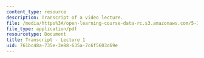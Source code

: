 ```yaml
---
content_type: resource
description: Transcript of a video lecture.
file: /media/https%3A/open-learning-course-data-rc.s3.amazonaws.com/5-111-principles-of-chemical-science-fall-2008/761bc48a735e3e88635a7c6f5603d69e_5-111F08-L01.pdf
file_type: application/pdf
resourcetype: Document
title: Transcript - Lecture 1
uid: 761bc48a-735e-3e88-635a-7c6f5603d69e
---
```

